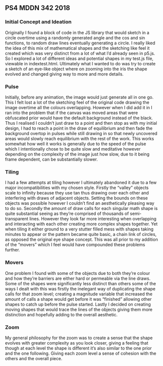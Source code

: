 ## PS4 MDDN 342 2018

### Initial Concept and Ideation
Originally I found a block of code in the JS library that would sketch in a circle overtime using a randomly generated angle and the cos and sin functions, to random draw lines eventually generating a circle. I really liked the idea of this mix of mathematical shapes and the sketching like feel it created which was very distinct from a lot of what I’d already seen in p5.js. So I explored a lot of different ideas and potential shapes in my test.js file, viewable in indextest.html. Ultimately what I wanted to do was try to create a sketch of an eye-like object where on zooming into the iris the shape evolved and changed giving way to more and more details.

### Pulse
Initially, before any animation, the image would just generate all in one go. This I felt lost a lot of the sketching feel of the original code drawing the image overtime all the colours overlapping. However when I did add it in I ran into the problem that if the canvas was moved areas that were obfuscated prior would have the default background instead of the black. Thus I realised I couldn’t just draw to a point and then stop as with my initial design, I had to reach a point in the draw of equilibrium and then fade the background overtop in pulses while still drawing in so that newly uncovered areas would slowly reach equilibrium with the rest of the work. This works somewhat how well it works is generally due to the speed of the pulse which I intentionally chose to be quite slow and meditative however depending on the complexity of the image just how slow, due to it being frame dependent, can be substantially slower.

### Tiling
I had a few attempts at tiling however I ultimately abandoned it due to a few major incompatibilities with my chosen style. Firstly the “valley” objects scale to infinity because they use tan thus drawing over each other and interfering with draws of adjacent objects. Setting the bounds on these objects was possible however I couldn’t find an aesthetically pleasing way to do so. Secondly the amount of draw calls for each singular math shape is quite substantial seeing as they’re comprised of thousands of semi-transparent lines. However they look far more interesting when overlapping and interacting with each other creating more complex shapes together. Yet when tiling it either ground to a very stutter filled mess with shapes taking minutes to appear or the pattern became quite basic, a chain link of circles, as opposed the original eye shape concept. This was all prior to my addition of the “movers” which I feel would have compounded these problems further.

### Movers

One problem I found with some of the objects due to both they’re colour and how they’re barriers are either hard or permeable via the line draws. Some of the shapes were significantly less distinct than others some of the ways I dealt with this was firstly the inelegant way of duplicating the shape calls for that zoom level; creating a magnitude variable that increased the amount of calls a shape would get before it was “finished” allowing other shapes to catch up before the pulse started. Lastly I decided on creating moving shapes that would trace the lines of the objects giving them more distinction and hopefully adding to the overall aesthetic.

### Zoom

My general philosophy for the zoom was to create a sense that the shape evolves with greater complexity as you look closer, giving a feeling that though at each level the shape is different it’s also similar to the one prior and the one following. Giving each zoom level a sense of cohesion with the others and the overall piece. 
